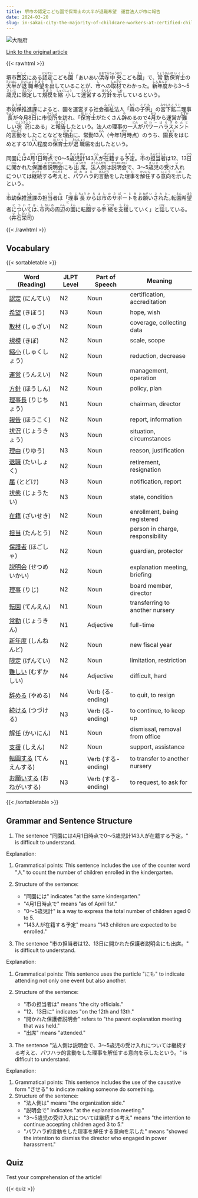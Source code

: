 ```yaml
---
title: 堺市の認定こども園で保育士の大半が退職希望　運営法人が市に報告
date: 2024-03-20
slug: in-sakai-city-the-majority-of-childcare-workers-at-certified-childcare-facilities-wish-to-retire-and-the-operating-organization-has-reported-this-to-the-city
---
```


![大阪府](https://www.asahicom.jp/imgopt/img/982012ccb4/comm_L/AS20240316001450.jpg "大阪府")

[Link to the original article](https://asahi.com/articles/ASS3J4K01S3HPPTB008.html?iref=pc_edu_top__n)

{{< rawhtml >}}
<p>堺市<ruby>西区<rt>にしく</rt></ruby>にある<ruby>認定<rt>にんてい</rt></ruby>こども<ruby>園<rt>えん</rt></ruby>「あいあい<ruby>浜寺<rt>はまでら</rt></ruby><ruby>中央<rt>ちゅうおう</rt></ruby>こども<ruby>園<rt>えん</rt></ruby>」で、<ruby>常勤<rt>じょうきん</rt></ruby><ruby>保育士<rt>ほいくし</rt></ruby>の<ruby>大半<rt>たいはん</rt></ruby>が<ruby>退職<rt>たいしょく</rt></ruby><ruby>希望<rt>きぼう</rt></ruby>を<ruby>出<rt>だ</rt></ruby>していることが、<ruby>市<rt>し</rt></ruby>への<ruby>取材<rt>しゅざい</rt></ruby>でわかった。<ruby>新年度<rt>しんねんど</rt></ruby>から3～5<ruby>歳児<rt>さいじ</rt></ruby>に<ruby>限定<rt>げんてい</rt></ruby>して<ruby>規模<rt>きぼう</rt></ruby>を<ruby>縮小<rt>しゅくしょう</rt></ruby>して<ruby>運営<rt>うんえい</rt></ruby>する<ruby>方針<rt>ほうしん</rt></ruby>を<ruby>示<rt>しめ</rt></ruby>しているという。</p>

<p>市<ruby>幼保<rt>ようほ</rt></ruby>推進<ruby>課<rt>か</rt></ruby>によると、園を運営する社会<ruby>福祉<rt>ふくし</rt></ruby>法人「<ruby>森<rt>もり</rt></ruby>の<ruby>子供<rt>こども</rt></ruby>」の<ruby>宮下<rt>みやした</rt>鉱二<rt>こうじ</rt></ruby>理事<ruby>長<rt>ちょう</rt></ruby>が今月8<ruby>日<rt>にち</rt></ruby>に市<ruby>役所<rt>やくしょ</rt></ruby>を訪れ、「<ruby>保育士<rt>ほいくし</rt></ruby>がたくさん<ruby>辞<rt>や</rt></ruby>めるので4<ruby>月<rt>がつ</rt></ruby>から運営が<ruby>難<rt>むずか</rt></ruby>しい<ruby>状況<rt>じょうきょう</rt></ruby>にある」と<ruby>報告<rt>ほうこく</rt></ruby>したという。法人の理事の一<ruby>人<rt>にん</rt></ruby>が<ruby>パワーハラスメント<rt>ぱわーはらすめんと</rt></ruby>的<ruby>言動<rt>げんどう</rt></ruby>をしたことなどを<ruby>理由<rt>りゆう</rt></ruby>に、常勤13<ruby>人<rt>にん</rt></ruby>（今年1<ruby>月<rt>がつ</rt></ruby>時点）のうち、園<ruby>長<rt>ちょう</rt></ruby>をはじめとする10<ruby>人<rt>にん</rt></ruby>程度の<ruby>保育士<rt>ほいくし</rt></ruby>が<ruby>退職<rt>たいしょく</rt></ruby>届を出したという。</p>

<p>同園<ruby>には<rt>には</rt></ruby>4<ruby>月<rt>がつ</rt></ruby>1<ruby>日<rt>にち</rt></ruby><ruby>時点<rt>じてん</rt></ruby><ruby>で<rt></rt></ruby>0～5<ruby>歳児<rt>さいじ</rt></ruby><ruby>計<rt>けい</rt></ruby>143<ruby>人<rt>にん</rt></ruby><ruby>が<rt></rt></ruby><ruby>在籍<rt>ざいせき</rt></ruby>する<ruby>予定<rt>よてい</rt></ruby>。<ruby>市<rt>し</rt></ruby>の<ruby>担当者<rt>たんとうしゃ</rt></ruby><ruby>は<rt></rt></ruby>12、13<ruby>日<rt>にち</rt></ruby><ruby>に<rt></rt></ruby><ruby>開<rt>ひら</rt></ruby>かれた<ruby>保護者<rt>ほごしゃ</rt></ruby><ruby>説明会<rt>せつめいかい</rt></ruby><ruby>にも<rt></rt></ruby><ruby>出席<rt>しゅっせき</rt></ruby>。<ruby>法人<rt>ほうじん</rt></ruby><ruby>側<rt>がわ</rt></ruby><ruby>は<rt></rt></ruby><ruby>説明会<rt>せつめいかい</rt></ruby><ruby>で<rt></rt></ruby>、3～5<ruby>歳児<rt>さいじ</rt></ruby><ruby>の<rt></rt></ruby><ruby>受<rt>う</rt></ruby>け<ruby>入<rt>い</rt></ruby>れ<ruby>について<rt></rt></ruby><ruby>は<rt></rt></ruby><ruby>継続<rt>けいぞく</rt></ruby>する<ruby>考え<rt>かんがえ</rt></ruby><ruby>と<rt></rt></ruby>、<ruby>パワハラ<rt>ぱわはら</rt></ruby>的<ruby>言動<rt>げんどう</rt></ruby><ruby>を<rt></rt></ruby>した<ruby>理事<rt>りじ</rt></ruby><ruby>を<rt></rt></ruby><ruby>解任<rt>かいにん</rt></ruby>する<ruby>意向<rt>いこう</rt></ruby><ruby>を<rt></rt></ruby><ruby>示<rt>しめ</rt></ruby>した<ruby>という<rt></rt></ruby>。</p>

<p><ruby>市<rt>し</rt></ruby>幼<ruby>保<rt>ほ</rt></ruby>推<ruby>進<rt>しん</rt></ruby>課<ruby>の<rt>の</rt></ruby>担<ruby>当<rt>とう</rt></ruby>者<ruby>は<rt>は</rt></ruby>「<ruby>理<rt>り</rt>事<rt>じ</rt>長<rt>ちょう</rt>からは<rt>からは</rt>市<rt>し</rt>の<rt>の</rt>サポート<rt>さぽーと</rt>を<rt>を</rt>お<rt>お</rt>願<rt>ねが</rt>い<rt>い</rt>さ<rt>さ</rt>れた<rt>れた</rt>。<rt>。</rt>転<ruby>園<rt>えん</rt></ruby>希<ruby>望<rt>ぼう</rt></ruby>者<ruby>に<rt>に</rt>ついては<rt>ついては</rt>、<rt>、</rt>市<rt>し</rt>内<rt>ない</rt>の<rt>の</rt>周<ruby>辺<rt>へん</rt></ruby>の<ruby>園<rt>えん</rt></ruby>に<rt>に</rt>転<ruby>園<rt>えん</rt></ruby>する<ruby>手<rt>て</rt>続<rt>つづき</rt></ruby>を<ruby>支<rt>し</rt>援<rt>えん</rt></ruby>していく」と<ruby>話<rt>はな</rt></ruby>している。（<ruby>井<rt>い</rt>石<rt>し</rt></ruby><ruby>栄<rt>えい</rt></ruby><ruby>司<rt>じ</rt></ruby>）</p>
{{< /rawhtml >}}

## Vocabulary


{{< sortabletable >}}

| Word (Reading) | JLPT Level | Part of Speech | Meaning |
|-----------------|------------|---------------|---------|
|[認定](https://jisho.org/search/%E8%AA%8D%E5%AE%9A) (にんてい)| N2 | Noun | certification, accreditation |
|[希望](https://jisho.org/search/%E5%B8%8C%E6%9C%9B) (きぼう)| N3 | Noun | hope, wish |
|[取材](https://jisho.org/search/%E5%8F%96%E6%9D%90) (しゅざい)| N2 | Noun | coverage, collecting data |
|[規模](https://jisho.org/search/%E8%A6%8F%E6%A8%A1) (きぼ)| N2 | Noun | scale, scope |
|[縮小](https://jisho.org/search/%E7%B8%AE%E5%B0%8F) (しゅくしょう)| N2 | Noun | reduction, decrease |
|[運営](https://jisho.org/search/%E9%81%8B%E5%96%B6) (うんえい)| N2 | Noun | management, operation |
|[方針](https://jisho.org/search/%E6%96%B9%E9%87%9D) (ほうしん)| N2 | Noun | policy, plan |
|[理事長](https://jisho.org/search/%E7%90%86%E4%BA%8B%E9%95%B7) (りじちょう)| N1 | Noun | chairman, director |
|[報告](https://jisho.org/search/%E5%A0%B1%E5%91%8A) (ほうこく)| N2 | Noun | report, information |
|[状況](https://jisho.org/search/%E7%8A%B6%E6%B3%81) (じょうきょう)| N3 | Noun | situation, circumstances |
|[理由](https://jisho.org/search/%E7%90%86%E7%94%B1) (りゆう)| N3 | Noun | reason, justification |
|[退職](https://jisho.org/search/%E9%80%80%E8%81%B7) (たいしょく)| N2 | Noun | retirement, resignation |
|[届](https://jisho.org/search/%E5%B1%8A) (とどけ)| N3 | Noun | notification, report |
|[状態](https://jisho.org/search/%E7%8A%B6%E6%85%8B) (じょうたい)| N3 | Noun | state, condition |
|[在籍](https://jisho.org/search/%E5%9C%A8%E7%B1%8D) (ざいせき)| N2 | Noun | enrollment, being registered |
|[担当](https://jisho.org/search/%E6%8B%85%E5%BD%93) (たんとう)| N2 | Noun | person in charge, responsibility |
|[保護者](https://jisho.org/search/%E4%BF%9D%E8%AD%B7%E8%80%85) (ほごしゃ)| N2 | Noun | guardian, protector |
|[説明会](https://jisho.org/search/%E8%AA%AC%E6%98%8E%E4%BC%9A) (せつめいかい)| N2 | Noun | explanation meeting, briefing |
|[理事](https://jisho.org/search/%E7%90%86%E4%BA%8B) (りじ)| N2 | Noun | board member, director |
|[転園](https://jisho.org/search/%E8%BB%A2%E5%9C%92) (てんえん)| N1 | Noun | transferring to another nursery |
|[常勤](https://jisho.org/search/%E5%B8%B8%E5%8B%A4) (じょうきん)| N1 | Adjective | full-time |
|[新年度](https://jisho.org/search/%E6%96%B0%E5%B9%B4%E5%BA%A6) (しんねんど)| N2 | Noun | new fiscal year |
|[限定](https://jisho.org/search/%E9%99%90%E5%AE%9A) (げんてい)| N2 | Noun | limitation, restriction |
|[難しい](https://jisho.org/search/%E9%9B%A3%E3%81%97%E3%81%84) (むずかしい)| N4 | Adjective | difficult, hard |
|[辞める](https://jisho.org/search/%E8%BE%9E%E3%82%81%E3%82%8B) (やめる)| N4 | Verb (る-ending) | to quit, to resign |
|[続ける](https://jisho.org/search/%E7%B6%9A%E3%81%91%E3%82%8B) (つづける)| N3 | Verb (る-ending) | to continue, to keep up |
|[解任](https://jisho.org/search/%E8%A7%A3%E4%BB%BB) (かいにん)| N1 | Noun | dismissal, removal from office |
|[支援](https://jisho.org/search/%E6%94%AF%E6%8F%B4) (しえん)| N2 | Noun | support, assistance |
|[転園する](https://jisho.org/search/%E8%BB%A2%E5%9C%92%E3%81%99%E3%82%8B) (てんえんする)| N1 | Verb (する-ending) | to transfer to another nursery |
|[お願いする](https://jisho.org/search/%E3%81%8A%E9%A1%98%E3%81%84%E3%81%99%E3%82%8B) (おねがいする)| N3 | Verb (する-ending) | to request, to ask for |

{{< /sortabletable >}}


## Grammar and Sentence Structure

1. The sentence "同園には4月1日時点で0～5歳児計143人が在籍する予定。" is difficult to understand.

Explanation:
1. Grammatical points: This sentence includes the use of the counter word "人" to count the number of children enrolled in the kindergarten.
2. Structure of the sentence: 
   - "同園には" indicates "at the same kindergarten."
   - "4月1日時点で" means "as of April 1st."
   - "0～5歳児計" is a way to express the total number of children aged 0 to 5.
   - "143人が在籍する予定" means "143 children are expected to be enrolled."

2. The sentence "市の担当者は12、13日に開かれた保護者説明会にも出席。" is difficult to understand.

Explanation:
1. Grammatical points: This sentence uses the particle "にも" to indicate attending not only one event but also another.
2. Structure of the sentence:
   - "市の担当者は" means "the city officials."
   - "12、13日に" indicates "on the 12th and 13th."
   - "開かれた保護者説明会" refers to "the parent explanation meeting that was held."
   - "出席" means "attended."

3. The sentence "法人側は説明会で、3～5歳児の受け入れについては継続する考えと、パワハラ的言動をした理事を解任する意向を示したという。" is difficult to understand.

Explanation:
1. Grammatical points: This sentence includes the use of the causative form "させる" to indicate making someone do something.
2. Structure of the sentence:
   - "法人側は" means "the organization side."
   - "説明会で" indicates "at the explanation meeting."
   - "3～5歳児の受け入れについては継続する考え" means "the intention to continue accepting children aged 3 to 5."
   - "パワハラ的言動をした理事を解任する意向を示した" means "showed the intention to dismiss the director who engaged in power harassment."

## Quiz

Test your comprehension of the article!

{{< quiz >}}